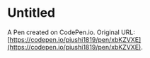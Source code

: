 # Untitled

A Pen created on CodePen.io. Original URL: [https://codepen.io/piushi1819/pen/xbKZVXE](https://codepen.io/piushi1819/pen/xbKZVXE).


